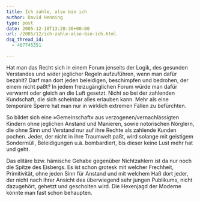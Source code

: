 ```yaml
---
title: Ich zahle, also bin ich
author: David Henning
type: post
date: 2005-12-10T13:20:36+00:00
url: /2005/12/ich-zahle-also-bin-ich.html
dsq_thread_id:
  - 467745351

---
```

Hat man das Recht sich in einem Forum jenseits der Logik, des gesunden Verstandes und wider jeglicher Regeln aufzuführen, wenn man dafür bezahlt? Darf man dort jeden beleidigen, beschimpfen und bedrohen, der einem nicht paßt? In jedem freizugänglichen Forum würde man dafür verwarnt oder gleich an die Luft gesetzt. Nicht so bei der zahlenden Kundschaft, die sich scheinbar alles erlauben kann. Mehr als eine temporäre Sperre hat man nur in wirklich extremen Fällen zu befürchten.

So bildet sich eine »Gemeinschaft« aus verzogenen/vernachlässigten Kindern ohne jeglichen Anstand und Manieren, sowie notorischen Nörglern, die ohne Sinn und Verstand nur auf ihre Rechte als zahlende Kunden pochen. Jeder, der nicht in ihre Traumwelt paßt, wird solange mit geistigem Sondermüll, Beleidigungen u.ä. bombardiert, bis dieser keine Lust mehr hat und geht.

Das elitäre bzw. hämische Gehabe gegenüber Nichtzahlern ist da nur noch die Spitze des Eisbergs. Es ist schon grotesk mit welcher Frechheit, Primitivität, ohne jeden Sinn für Anstand und mit welchem Haß dort jeder, der nicht nach ihrer Ansicht des überwiegend sehr jungen Publikums, nicht dazugehört, gehetzt und gescholten wird. Die Hexenjagd der Moderne könnte man fast schon behaupten.